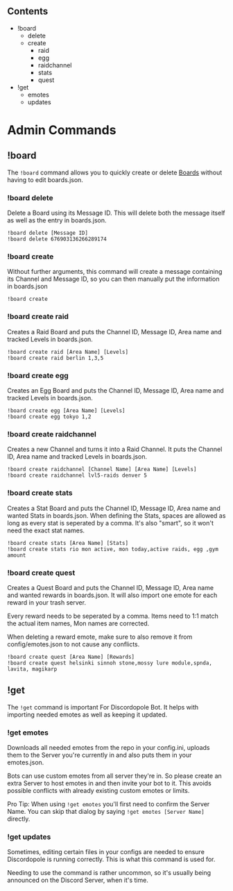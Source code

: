 ## Contents
- !board
  - delete
  - create
    - raid
    - egg
    - raidchannel
    - stats
    - quest
- !get
  - emotes
  - updates

# Admin Commands

## !board
The `!board` command allows you to quickly create or delete [Boards](TODO:LINK) without having to edit boards.json.

### !board delete
Delete a Board using its Message ID. This will delete both the message itself as well as the entry in boards.json.

    !board delete [Message ID]
    !board delete 676903136266289174

### !board create
Without further arguments, this command will create a message containing its Channel and Message ID, so you can then manually put the information in boards.json

    !board create

### !board create raid
Creates a Raid Board and puts the Channel ID, Message ID, Area name and tracked Levels in boards.json.

    !board create raid [Area Name] [Levels]
    !board create raid berlin 1,3,5

### !board create egg
Creates an Egg Board and puts the Channel ID, Message ID, Area name and tracked Levels in boards.json.

    !board create egg [Area Name] [Levels]
    !board create egg tokyo 1,2

### !board create raidchannel
Creates a new Channel and turns it into a Raid Channel. It puts the Channel ID, Area name and tracked Levels in boards.json.

    !board create raidchannel [Channel Name] [Area Name] [Levels]
    !board create raidchannel lvl5-raids denver 5

### !board create stats
Creates a Stat Board and puts the Channel ID, Message ID, Area name and wanted Stats in boards.json. When defining the Stats, spaces are allowed as long as every stat is seperated by a comma. It's also "smart", so it won't need the exact stat names.

    !board create stats [Area Name] [Stats]
    !board create stats rio mon active, mon today,active raids, egg ,gym amount

### !board create quest
Creates a Quest Board and puts the Channel ID, Message ID, Area name and wanted rewards in boards.json. It will also import one emote for each reward in your trash server.

Every reward needs to be seperated by a comma. Items need to 1:1 match the actual item names, Mon names are corrected.

When deleting a reward emote, make sure to also remove it from config/emotes.json to not cause any conflicts.

    !board create quest [Area Name] [Rewards]
    !board create quest helsinki sinnoh stone,mossy lure module,spnda, lavita, magikarp

## !get
The `!get` command is important For Discordopole Bot. It helps with importing needed emotes as well as keeping it updated.

### !get emotes
Downloads all needed emotes from the repo in your config.ini, uploads them to the Server you're currently in and also puts them in your emotes.json.

Bots can use custom emotes from all server they're in. So please create an extra Server to host emotes in and then invite your bot to it. This avoids possible conflicts with already existing custom emotes or limits.

Pro Tip: When using `!get emotes` you'll first need to confirm the Server Name. You can skip that dialog by saying `!get emotes [Server Name]` directly.

### !get updates
Sometimes, editing certain files in your configs are needed to ensure Discordopole is running correctly. This is what this command is used for.

Needing to use the command is rather uncommon, so it's usually being announced on the Discord Server, when it's time.